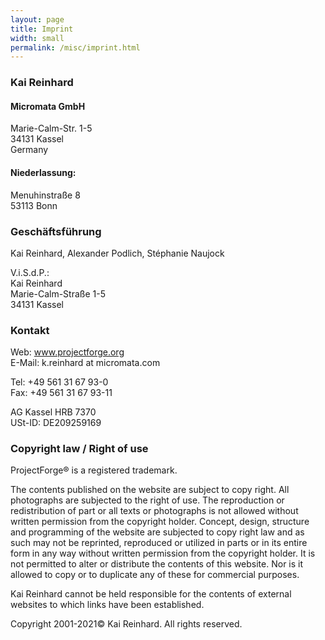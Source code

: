 ```yaml
---
layout: page
title: Imprint
width: small
permalink: /misc/imprint.html
---
```


### Kai Reinhard

#### Micromata GmbH
Marie-Calm-Str. 1-5<br>
34131 Kassel<br>
Germany

#### Niederlassung:
Menuhinstraße 8<br>
53113 Bonn

### Geschäftsführung
Kai Reinhard, Alexander Podlich, Stéphanie Naujock

V.i.S.d.P.:<br>
Kai Reinhard<br>
Marie-Calm-Straße 1-5<br>
34131 Kassel

### Kontakt
Web: www.projectforge.org<br>
E-Mail: k.reinhard at micromata.com

Tel: +49 561 31 67 93-0<br>
Fax: +49 561 31 67 93-11

AG Kassel HRB 7370<br>
USt-ID: DE209259169

### Copyright law / Right of use
ProjectForge® is a registered trademark.<br>

The contents published on the website are subject to copy right. All photographs are subjected to the right of use. The reproduction or redistribution of part or all texts or photographs is not allowed without written permission from the copyright holder. 
Concept, design, structure and programming of the website are subjected to copy right law and as such may not be reprinted, reproduced or utilized in parts or in its entire form in any way without written permission from the copyright holder. 
It is not permitted to alter or distribute the contents of this website. Nor is it allowed to copy or to duplicate any of these for commercial purposes.

Kai Reinhard cannot be held responsible for the contents of external websites to which links have been established.

Copyright 2001-2021© Kai Reinhard. All rights reserved.
